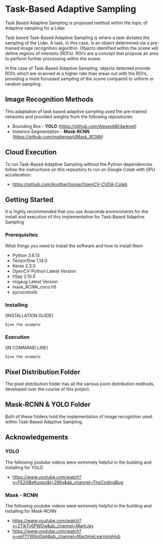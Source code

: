 # Task-Based Adaptive Sampling
Task Based Adaptive Sampling is proposed method within the topic of Adaptive sampling for a Lidar. 

Task based Task-Based Adaptive Sampling is where a task dictates the sampling of the Lidar. A task, in this case, is an object determined via a pre-trained image recognition algorithm. Objects identified within the scene will define regions of interests (ROI’s). ROI’s are a concept that propose an area to perform further processing within the scene.  

In the case of Task-Based Adaptive Sampling, objects detected provide ROI’s which are scanned at a higher rate than areas out with the ROI’s, providing a more focussed sampling of the scene compared to unform or random sampling. 

## Image Recognition Methods
This adaptation of task based adaptive sampling used the pre-trained networks and provided weights from the following repositories 
* Bounding Box - **YOLO** (<https://github.com/AlexeyAB/darknet>)
* Instance Segmentation - **Mask-RCNN** (<https://github.com/matterport/Mask_RCNN>)

## Cloud Execution
To run Task-Based Adaptive Sampling without the Python dependencies follow the instructions on this repository to run on Google Colab with GPU acceleration:

*   <https://github.com/AnotherGoose/OpenCV-CUDA-Colab>

## Getting Started
It is highly recommended that you use Anaconda environments for the install and execution of this implementation for Task-Based Adaptive Sampling

### Prerequisites
What things you need to install the software and how to install them

- Python 3.6.13
- Tensorflow 1.14.0
- Keras 2.3.0
- OpenCV-Python Latest Version
- h5py 2.10.0
- imgaug Latest Version
- mask_RCNN_coco.h5
- pycocotools

### Installing
(INSTALLATION GUIDE)
```
Give the example
```

### Execution
(IN COMMAND LINE)
```
Give the example
```

## Pixel Distribution Folder
The pixel distribution folder has all the various point distribution methods, developed over the course of this project.

## Mask-RCNN & YOLO Folder
Both of these folders hold the implementation of image recognition used within Task-Based Adaptive Sampling.

## Acknowledgements
### YOLO
The following youtube videos were extremely helpful in the building and installing for YOLO

* <https://www.youtube.com/watch?v=FE2GBeKuqpc&t=296s&ab_channel=TheCodingBug>

### Mask - RCNN
The following youtube videos were extremely helpful in the building and installing for Mask-RCNN

* <https://www.youtube.com/watch?v=2TikTv6PWDw&ab_channel=MarkJay>
* <https://www.youtube.com/watch?v=epTfYW6oDqA&ab_channel=MachineLearningHub>

